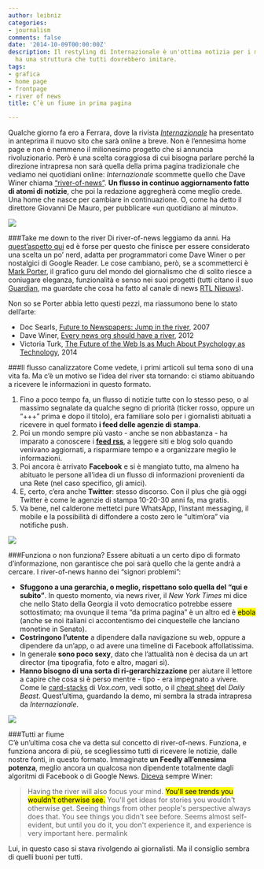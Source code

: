 ```yaml
---
author: leibniz
categories:
- journalism
comments: false
date: '2014-10-09T00:00:00Z'
description: Il restyling di Internazionale è un'ottima notizia per i media perché
  ha una struttura che tutti dovrebbero imitare.
tags:
- grafica
- home page
- frontpage
- river of news
title: C’è un fiume in prima pagina

---
```

Qualche giorno fa ero a Ferrara, dove la rivista [*Internazionale*](http://www.internazionale.it/) ha presentato in anteprima il nuovo sito che sarà online a breve. Non è l’ennesima home page e non è nemmeno il milionesimo progetto che si annuncia rivoluzionario. Però è una scelta coraggiosa di cui bisogna parlare perché la direzione intrapresa non sarà quella della prima pagina tradizionale che vediamo nei quotidiani online: *Internazionale* scommette quello che Dave Winer chiama [“river-of-news”](http://scripting.com/2014/06/02/whatIsARiverOfNewsAggregator.html). **Un flusso in continuo aggiornamento fatto di atomi di notizie**, che poi la redazione aggregherà come meglio crede. Una home che nasce per cambiare in continuazione. O, come ha detto il direttore Giovanni De Mauro, per pubblicare «un quotidiano al minuto». 

![](http://leibniz.me/images/vault/newInternazionale.png)

###Take me down to the river
Di river-of-news leggiamo da anni. Ha [quest’aspetto qui](http://radio3.io/rivers/) ed è forse per questo che finisce per essere considerato una scelta un po’ nerd, adatta per programmatori come Dave Winer o per nostalgici di Google Reader. Le cose cambiano, però, se a scommetterci è [Mark Porter](http://www.markporter.com/), il grafico guru del mondo del giornalismo che di solito riesce a coniugare eleganza, funzionalità e senso nei suoi progetti (tutti citano il suo [Guardian](http://www.dandad.org/en/guardian-redesign/), ma guardate che cosa ha fatto al canale di news [RTL Nieuws](http://smorgasbordstudio.com/portfolio/broadcast/)). 

Non so se Porter abbia letto questi pezzi, ma riassumono bene lo stato dell’arte:

* Doc Searls, [Future to Newspapers: Jump in the river](http://blogs.law.harvard.edu/doc/2007/10/19/future-to-newspapers-jump-in-the-river/), 2007
* Dave Winer, [Every news org should have a river](http://scripting.com/stories/2012/03/29/everyNewsOrgShouldHaveARiv.html), 2012
* Victoria Turk, [The Future of the Web Is as Much About Psychology as Technology](http://motherboard.vice.com/read/the-future-of-the-web-is-as-much-about-psychology-as-technology), 2014
 
###Il flusso canalizzatore
Come vedete, i primi articoli sul tema sono di una vita fa. Ma c’è un motivo se l’idea del river sta tornando: ci stiamo abituando a ricevere le informazioni in questo formato. 

1. Fino a poco tempo fa, un flusso di notizie tutte con lo stesso peso, o al massimo segnalate da qualche segno di priorità (ticker rosso, oppure un  “+++” prima e dopo il titolo), era familiare solo per i giornalisti abituati a ricevere in quel formato **i feed delle agenzie di stampa**. 
2. Poi un mondo sempre più vasto - anche se non abbastanza - ha imparato a conoscere i [**feed rss**](https://it.wikipedia.org/wiki/RSS), a leggere siti e blog solo quando venivano aggiornati, a risparmiare tempo e a organizzare meglio le informazioni. 
3. Poi ancora è arrivato **Facebook** e si è mangiato tutto, ma almeno ha abituato le persone all’idea di un flusso di informazioni provenienti da una Rete (nel caso specifico, gli amici). 
4. E, certo, c’era anche **Twitter**: stesso discorso. Con il plus che già oggi Twitter è come le agenzie di stampa 10-20-30 anni fa, ma gratis.  
5. Va bene, nel calderone mettetci pure WhatsApp, l’instant messaging, il mobile e la possibilità di diffondere a costo zero le “ultim’ora” via notifiche push.

![](http://leibniz.me/images/vault/flusso.png)

###Funziona o non funziona?
Essere abituati a un certo dipo di formato d’informazione, non garantisce che poi sarà quello che la gente andrà a cercare. I river-of-news hanno dei “signori problemi”:

- **Sfuggono a una gerarchia, o meglio, rispettano solo quella del “qui e subito”**. In questo momento, via news river, il *New York Times* mi dice che nello Stato della Georgia il voto democratico potrebbe essere sottostimato; ma ovunque il tema “da prima pagina” è un altro ed è <mark>ebola</mark> (anche se noi italiani ci accontentismo dei cinquestelle che lanciano monetine in Senato). 
- **Costringono l’utente** a dipendere dalla navigazione su web, oppure a dipendere da un’app, o ad avere una timeline di Facebook affollatissima.
- In generale **sono poco sexy**, dato che l’attualità non è decisa da un art director (ma tipografia, foto e altro, magari sì).
- **Hanno bisogno di una sorta di ri-gerarchizzazione** per aiutare il lettore a capire che cosa si è perso mentre - tipo - era impegnato a vivere.  Come le [card-stacks](http://www.vox.com/cardstacks) di *Vox.com*, vedi sotto, o il [cheat sheet](http://www.thedailybeast.com/cheats/2014/10/08/imf-china-passes-u-s-as-biggest-economy.html) del *Daily Beast*. Quest’ultima, guardando la demo, mi sembra la strada intrapresa da *Internazionale*. 

![](http://leibniz.me/images/vault/cardstack.png)

###Tutti ar fiume	
C’è un’ultima cosa che va detta sul concetto di river-of-news. Funziona, e funziona ancora di più, se scegliessimo tutti di ricevere le notizie, dalle nostre fonti, in questo formato. Immaginate **un Feedly all’ennesima potenza**, meglio ancora un qualcosa non dipendente totalmente dagli algoritmi di Facebook o di Google News. [Diceva](http://scripting.com/stories/2012/03/29/everyNewsOrgShouldHaveARiv.html#8HavingTheRiverWillAlsoFocusIyouriMindYoullSeeTrendsYouWouldntOtherwiseSeeYoullGetIdeasForStoriesYouWouldntOtherwiseGetSeeingThingsFromOtherPeoplesPerspectiveAlwaysDoesThatYouSeeThingsYouDidntSeeBeforeSeemsAlmostSelfevidentButUntilYouDoItYouDontIexperienceiItAndExperienceIsVeryImportantHere) sempre Winer:

> Having the river will also focus your mind. <mark>You'll see trends you wouldn't otherwise see.</mark> You'll get ideas for stories you wouldn't otherwise get. Seeing things from other people's perspective always does that. You see things you didn't see before. Seems almost self-evident, but until you do it, you don't experience it, and experience is very important here. permalink

Lui, in questo caso si stava rivolgendo ai giornalisti. Ma il consiglio sembra di quelli buoni per tutti. 
